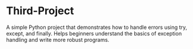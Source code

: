 # Third-Project
A simple Python project that demonstrates how to handle errors using try, except, and finally. Helps beginners understand the basics of exception handling and write more robust programs.
